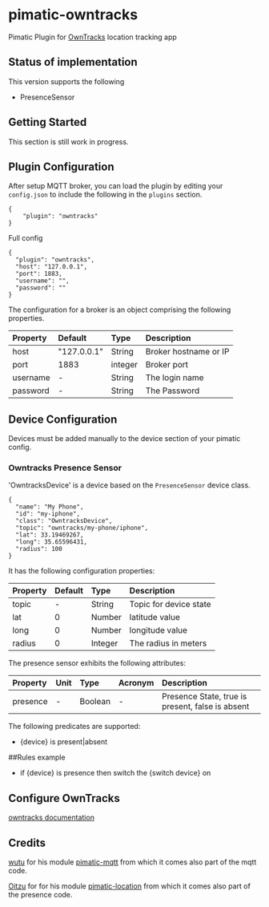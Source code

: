 
# pimatic-owntracks

Pimatic Plugin for <a href="http://owntracks.org/">OwnTracks</a> location tracking app

## Status of implementation

This version supports the following

* PresenceSensor

## Getting Started

This section is still work in progress.

## Plugin Configuration

After setup MQTT broker, you can load the plugin by editing your `config.json` to include the following
in the `plugins` section.

    {
        "plugin": "owntracks"
    }

Full config

    {
      "plugin": "owntracks",
      "host": "127.0.0.1",
      "port": 1883,
      "username": "",
      "password": ""
    }

The configuration for a broker is an object comprising the following properties.

| Property  | Default     | Type    | Description                                                                           |
|:----------|:------------|:--------|:--------------------------------------------------------------------------------------|
| host      | "127.0.0.1" | String  | Broker hostname or IP                                                                 |
| port      | 1883        | integer | Broker port                                                                           |
| username  | -           | String  | The login name                                                                        |
| password  | -           | String  | The Password                                                                          |


## Device Configuration

Devices must be added manually to the device section of your pimatic config.

### Owntracks Presence Sensor

'OwntracksDevice' is a device based on the `PresenceSensor` device class.

    {
      "name": "My Phone",
      "id": "my-iphone",
      "class": "OwntracksDevice",
      "topic": "owntracks/my-phone/iphone",
      "lat": 33.19469267,
      "long": 35.65596431,
      "radius": 100
    }

It has the following configuration properties:

| Property   | Default  | Type    | Description                                 |
|:-----------|:---------|:--------|:--------------------------------------------|
| topic      | -        | String  | Topic for device state                      |
| lat        | 0        | Number  | latitude value                              |
| long       | 0        | Number  | longitude value                             |
| radius     | 0        | Integer | The radius in meters                        |

The presence sensor exhibits the following attributes:

| Property      | Unit  | Type    | Acronym | Description                                      |
|:--------------|:------|:--------|:--------|:-------------------------------------------------|
| presence      | -     | Boolean | -       | Presence State, true is present, false is absent |

The following predicates are supported:

* {device} is present|absent

##Rules example

* if {device} is presence then switch the {switch device} on

## Configure OwnTracks

<a href="http://owntracks.org/booklet/">owntracks documentation</a>

## Credits

<a href="https://github.com/wutu/">wutu</a> for his module <a href="https://github.com/wutu/pimatic-mqtt">pimatic-mqtt</a> from which it comes also part of the mqtt code.

<a href="https://github.com/Oitzu/">Oitzu</a> for for his module <a href="https://github.com/Oitzu/pimatic-location">pimatic-location</a> from which it comes also part of the presence code.
